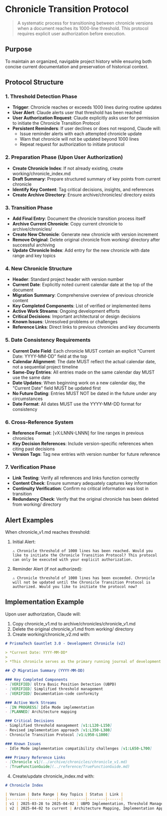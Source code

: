 # Chronicle Transition Protocol

> A systematic process for transitioning between chronicle versions when a document reaches its 1000-line threshold. This protocol requires explicit user authorization before execution.

## Purpose
To maintain an organized, navigable project history while ensuring both concise current documentation and preservation of historical context.

## Protocol Structure

### 1. Threshold Detection Phase
- **Trigger**: Chronicle reaches or exceeds 1000 lines during routine updates
- **User Alert**: Claude alerts user that threshold has been reached
- **User Authorization Request**: Claude explicitly asks user for permission to initiate the Chronicle Transition Protocol
- **Persistent Reminders**: If user declines or does not respond, Claude will:
  - Issue reminder alerts with each attempted chronicle update
  - Warn that chronicle will not be updated beyond 1000 lines
  - Repeat request for authorization to initiate protocol

### 2. Preparation Phase (Upon User Authorization)
- **Create Chronicle Index**: If not already existing, create working/chronicle_index.md
- **Draft Summary**: Prepare structured summary of key points from current chronicle
- **Identify Key Content**: Tag critical decisions, insights, and references
- **Create Archive Directory**: Ensure archive/chronicles/ directory exists

### 3. Transition Phase
- **Add Final Entry**: Document the chronicle transition process itself
- **Archive Current Chronicle**: Copy current chronicle to archive/chronicles/
- **Create New Chronicle**: Generate new chronicle with version increment
- **Remove Original**: Delete original chronicle from working/ directory after successful archiving
- **Update Chronicle Index**: Add entry for the new chronicle with date range and key topics

### 4. New Chronicle Structure
- **Header**: Standard project header with version number
- **Current Date**: Explicitly noted current calendar date at the top of the document
- **Migration Summary**: Comprehensive overview of previous chronicle content
- **Key Completed Components**: List of verified or implemented items
- **Active Work Streams**: Ongoing development efforts
- **Critical Decisions**: Important architectural or design decisions
- **Known Issues**: Unresolved problems or challenges
- **Reference Links**: Direct links to previous chronicles and key documents

### 5. Date Consistency Requirements
- **Current Date Field**: Each chronicle MUST contain an explicit "Current Date: YYYY-MM-DD" field at the top
- **Calendar Alignment**: The date MUST reflect the actual calendar date, not a sequential project timeline
- **Same-Day Entries**: All entries made on the same calendar day MUST use the same date
- **Date Updates**: When beginning work on a new calendar day, the "Current Date" field MUST be updated first
- **No Future Dating**: Entries MUST NOT be dated in the future under any circumstances
- **Date Format**: All dates MUST use the YYYY-MM-DD format for consistency

### 6. Cross-Reference System
- **Reference Format**: [vX:LNNN-LNNN] for line ranges in previous chronicles
- **Key Decision References**: Include version-specific references when citing past decisions
- **Version Tags**: Tag new entries with version number for future reference

### 7. Verification Phase
- **Link Testing**: Verify all references and links function correctly
- **Content Check**: Ensure summary adequately captures key information
- **Continuity Verification**: Confirm no critical information was lost in transition
- **Redundancy Check**: Verify that the original chronicle has been deleted from working/ directory

## Alert Examples

When chronicle_v1.md reaches threshold:

1. Initial Alert:
   ```
   ⚠️ Chronicle threshold of 1000 lines has been reached. Would you like to initiate the Chronicle Transition Protocol? This protocol can only be executed with your explicit authorization.
   ```

2. Reminder Alert (if not authorized):
   ```
   ⚠️ Chronicle threshold of 1000 lines has been exceeded. Chronicle will not be updated until the Chronicle Transition Protocol is authorized. Would you like to initiate the protocol now?
   ```

## Implementation Example

Upon user authorization, Claude will:

1. Copy chronicle_v1.md to archive/chronicles/chronicle_v1.md
2. Delete the original chronicle_v1.md from working/ directory
3. Create working/chronicle_v2.md with:

```markdown
# PrismaTech Gauntlet 3.0 - Development Chronicle (v2)

> *Current Date: YYYY-MM-DD*
>
> *This chronicle serves as the primary running journal of development activity and historical record for the PrismaTech Gauntlet 3.0 project. It contains ideas, test results, trial/error logs, decisions, and development plans.*

## 📋 Migration Summary (YYYY-MM-DD)

### Key Completed Components
- [VERIFIED] Ultra Basic Position Detection (UBPD)
- [VERIFIED] Simplified threshold management
- [VERIFIED] Documentation-code conformity

### Active Work Streams
- [IN PROGRESS] Idle Mode implementation
- [PLANNED] Architecture mapping

### Critical Decisions
- Simplified threshold management [v1:L120-L150]
- Revised implementation approach [v1:L350-L380]
- Chronicle Transition Protocol [v1:L950-L1000]

### Known Issues
- Idle Mode implementation compatibility challenges [v1:L650-L700]

### Primary Reference Links
- [Chronicle v1](../archive/chronicles/chronicle_v1.md)
- [TrueFunctionGuide](../reference/TrueFunctionGuide.md)
```

4. Create/update chronicle_index.md with:

```markdown
# Chronicle Index

| Version | Date Range | Key Topics | Status | Link |
|---------|------------|------------|--------|------|
| v1 | 2025-03-28 to 2025-04-02 | UBPD Implementation, Threshold Management, Idle Mode | ARCHIVED | [chronicle_v1.md](../archive/chronicles/chronicle_v1.md) |
| v2 | 2025-04-02 to current | Architecture Mapping, Implementation Approach | CURRENT | [chronicle_v2.md](./chronicle_v2.md) |
``` 